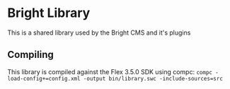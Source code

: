 Bright Library
===

This is a shared library used by the Bright CMS and it's plugins

Compiling
---
This library is compiled against the Flex 3.5.0 SDK using compc:
`compc -load-config+=config.xml -output bin/library.swc -include-sources=src`
